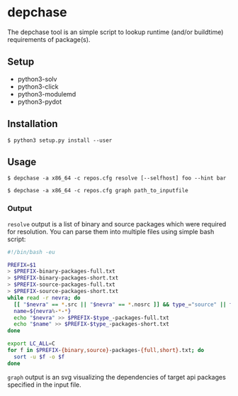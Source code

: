 # depchase

The depchase tool is an simple script to lookup runtime (and/or buildtime)
requirements of package(s).

## Setup

- python3-solv
- python3-click
- python3-modulemd
- python3-pydot

## Installation

```
$ python3 setup.py install --user
```

## Usage

```
$ depchase -a x86_64 -c repos.cfg resolve [--selfhost] foo --hint bar
```

```
$ depchase -a x86_64 -c repos.cfg graph path_to_inputfile
```

### Output

```resolve``` output is a list of binary and source packages which were required for
resolution. You can parse them into multiple files using simple bash
script:

```bash
#!/bin/bash -eu

PREFIX=$1
> $PREFIX-binary-packages-full.txt
> $PREFIX-binary-packages-short.txt
> $PREFIX-source-packages-full.txt
> $PREFIX-source-packages-short.txt
while read -r nevra; do
  [[ "$nevra" == *.src || "$nevra" == *.nosrc ]] && type_="source" || type_="binary"
  name=${nevra%-*-*}
  echo "$nevra" >> $PREFIX-$type_-packages-full.txt
  echo "$name" >> $PREFIX-$type_-packages-short.txt
done

export LC_ALL=C
for f in $PREFIX-{binary,source}-packages-{full,short}.txt; do
  sort -u $f -o $f
done
```

```graph``` output is an svg visualizing the dependencies of target api packages specified in the input file.